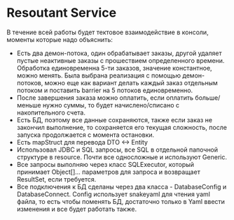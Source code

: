# Resoutant Service

В течение всей работы будет тектовое взаимодействие в консоли, моменты которые надо объяснить:
   - Есть два демон-потока, один обрабатывает заказы, другой удаляет пустые неактивные заказы с прошествием определенного времени. Обработка единовременна 5-ти заказов,
     значение константное, можно менять. Была выбрана реализация с помощью демон-потоков, можно еще как вариант делать каждый заказ отдельным потоком и поставить barrier на
     5 потоков единовременно.
   - После завершения заказа можно оплатить, если оплатить больше/меньше нужно суммы, то будет начислено/списано с накопительного счета.
   - Есть БД, поэтому все данные сохраняются, также если заказ не закончил выполнение, то сохраняется его текущая сложность, после запуска продолжается с момента остановки.
   - Есть mapStruct для перевода DTO <-> Entity
   - Использовал JDBC и SQL запросы, все SQL в отдельной папочной структуре в resource. Почти все односложные и используют Generic.
   - Все запросы выполняю через класс SQLExecutor, который принимает Object[]... параметров для запроса и возвращает ResultSet, если требуется.
   - Все подключения к БД сделаны через два класса - DatabaseConfig и DatabaseConnect. Config использует snakeyaml для чтения yaml файла, то есть чтобы поменять БД,
     достаточно только в Yaml ввести изменения и все будет работать также.
